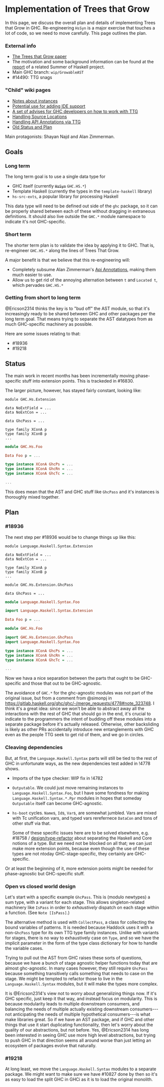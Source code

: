 # Implementation of Trees that Grow


In this page, we discuss the overall plan and details of implementing Trees that Grow in GHC.   Re-engineering `HsSyn` is a major exercise that touches a lot of code, so we need to move carefully.  This page outlines the plan.

### External info

- [The Trees that Grow paper](http://www.jucs.org/jucs_23_1/trees_that_grow/jucs_23_01_0042_0062_najd.pdf)
- The motivation and some background information can be found at the [report](https://ghc.haskell.org/trac/ghc/wiki/NativeMetaprogramming) of a related Summer of Haskell project.
- Main GHC branch: `wip/GrowableAST`
- #14490: TTG snags

### "Child" wiki pages

- [Notes about instances](implementing-trees-that-grow/instances)
- [Potential use for adding IDE support](implementing-trees-that-grow/ide-support)
- [A set of advises for GHC developers on how to work with TTG](implementing-trees-that-grow/trees-that-grow-guidance)
- [Handling Source Locations](implementing-trees-that-grow/handling-source-locations)
- [Handling API Annotations via TTG](https://gitlab.haskell.org/ghc/ghc/wikis/implementing-trees-that-grow/in-tree-api-annotations)
- [Old Status and Plan](https://gitlab.haskell.org/ghc/ghc/wikis/implementing-trees-that-grow/old-status-and-plan)


Main protagonists: Shayan Najd and Alan Zimmerman. 

## Goals

### Long term

The long term goal is to use a single data type for

- GHC itself (currently ~~`HsSyn`~~ `GHC.HS.*`)
- Template Haskell (currently the types in the `template-haskell` library)
- `hs-src-exts`, a popular library for processing Haskell

This data type will need to be defined out side of the `ghc` package, so it can be properly shared between each of these without dragging in extraneous definitions.
It should also live outside the `GHC.*` module namespace to indicate it's not GHC-specific. 

### Short term

The shorter term plan is to validate the idea by applying it to GHC.  That is, re-engineer `GHC.HS.*` along the lines of Trees That Grow.

A major benefit is that we believe that this re-engineering will:

- Completely subsume Alan Zimmerman's [Api Annotations](https://ghc.haskell.org/trac/ghc/wiki/ApiAnnotations), making them much easier to use.
- Allow us to get rid of the annoying alternation between `t` and `Located t`, which pervades `GHC.HS.*`

### Getting from short to long term

@Ericson2314 thinks the key is to "bud off" the AST module, so that it's increasingly ready to be shared between GHC and other packages per the long term goal. That means trying to separate the AST datatypes from as much GHC-specific machinery as possible.

Here are some issues relating to that:

- #18936
- #19218

## Status

The main work in recent months has been incrementally moving phase-specific stuff into extension points.
This is trackeded in #16830.

The larger picture, however, has stayed fairly constant, looking like:

```haskel
module GHC.Hs.Extension

data NoExtField = ...
data NoExtCon = ...

data GhcPass = ...

type family XConA p
type family XConB p
...
```
```haskell
module GHC.Hs.Foo

Data Foo p = ...

type instance XConA GhcPs = ...
type instance XConA GhcRn = ...
type instance XConA GhcTc = ...

...
```

This does mean that the AST and GHC stuff like `GhcPass` and it's instances is thoroughly mixed together.

## Plan

### #18936

The next step per #18936 would be to change things up like this:

```haskel
module Language.Haskell.Syntax.Extension

data NoExtField = ...
data NoExtCon = ...

type family XConA p
type family XConB p
...
```
```haskel
module GHC.Hs.Extension.GhcPass

data GhcPass = ...
```
```haskell
module Language.Haskell.Syntax.Foo

import Language.Haskell.Syntax.Extension

Data Foo p = ...
```
```haskell
module GHC.Hs.Foo

import GHC.Hs.Extension.GhcPass
import Language.Haskell.Syntax.Foo

type instance XConA GhcPs = ...
type instance XConA GhcRn = ...
type instance XConA GhcTc = ...

...
```

Now we hava a nice separation between the parts that ought to be GHC-specific and those that out to be GHC-agnostic.

The avoidance of `GHC.*` for the ghc-agnostic modules was not part of the original issue, but from a comment from @simonpj in https://gitlab.haskell.org/ghc/ghc/-/merge_requests/4778#note_323748.
I think it's a great idea: since we won't be able to abstract away all the interactions with the rest of GHC that should go in the end, it's crucial to indicate to the programmers the intent of budding off these modules into a separate package before it's actually released.
Otherwise, other backsliding is likely as other PRs accidentally introduce new entanglements with GHC even as the people TTG seek to get rid of them, and we go in circles.

### Cleaving dependencies

But, at first, the `Language.Haskell.Syntax` parts will still be tied to the rest of GHC in unfortunate ways, as the new dependencies test added in !4778 shows.

 - Imports of the type checker: WIP fix in !4782

 - `Outputable`. We could just move remaining instances to `Language.Haskell.Syntax.Foo`, but I have some fondness for making `Language.Haskell.Syntax.*.Ppr` modules in hopes that someday `Outputable` itself can become GHC-agnostic.

 - `hs-boot` cycles. `Name`s, `Id`s, `Var`s, are somewhat jumbled.
    Vars are mixed with Tc unification vars, and typed vars rerefernece `DataCon` and tons of other stuff via that.

    Some of these specific issues here are to be solved elsewhere, e.g. #18758 / [design/type-refactor](design/type-refactor) about separating the Haskell and Core notions of a type.
    But we need not be blocked on all that; we can just make more extension points, because even though the use of these types are not ntoday GHC-stage-specific, they certainly are GHC-specific.

Or at least the beginning of it, more extension points might be needed for phase-agnostic but GHC-specific stuff.

### Open vs closed world design

Let's start with a specific example `GhcPass`.
This is (modulo newtypes) a sum type, with a variant for each stage.
This allows singleton-related machinery like `IsPass` in order to *exhaustively* dispatch on each stage within a function. (See `Note [IsPass]`.)

The alternative method is used with `CollectPass`, a class for collecting the bound variables of patterns.
It is needed because Haddock uses it with a non-`GhcPass` type for its own TTG type family instances. 
Unlike with variants for stages, there is no way to exhaustively case on `Type`, and so we have the implicit parameter in the form of the type class dictionary for how to handle the variable cases.

Trying to pull out the AST from GHC raises these sorts of questions, because we have a bunch of stage agnostic helper functions today that are almost ghc-agnostic.
In many cases however, they still require `GhcPass` because something transitively calls something that needs to case on the stage.
We might be tempted to refactor those to live in the `Language.Haskell.Syntax` modules, but it will make the types more complex.

It is @Ericson2314's view not to worry about generalizing things now.
If it's GHC specific, just keep it that way, and instead focus on modularity.
This is because modularity leads to multiple downstream consumers, and balancing the needs of multiple actually existing downstream consumers---not anticipating the needs of multiple hypothetical consumers---is what make libraries great.
So if we have an AST package, and if GHC and other things that use it start duplicating functionality, then let's worry about the quality of our abstractions, but not before.
Yes, @Ericson2314 has long been interested in seeing GHC use more high level abstractions, but trying to push GHC in that direction seems all around worse than just letting an ecosystem of packages evolve that naturally.

### #19218

At long least, we move the `Language.Haskell.Syntax` modules to a separate package.
We might want to make sure we have #10827 done by then so it's as easy to load the split GHC in GHCi as it is to load the original monolith.
